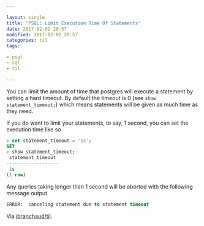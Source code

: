```yaml
---

layout: single
title: "PSQL: Limit Execution Time Of Statements"
date: 2017-02-02 20:57
modified: 2017-02-02 20:57
categories: til
tags:

- psql
- sql
- til

---
```


You can limit the amount of time that postgres will execute a statement
by setting a hard timeout. By default the timeout is 0 (see `show statement_timeout;`) which means statements will be given as much time as
they need.

If you do want to limit your statements, to say, 1 second, you can set the
execution time like so

```sql
> set statement_timeout = '1s';
SET
> show statement_timeout;
 statement_timeout
-------------------
 1s
(1 row)
```

Any queries taking longer than 1 second will be aborted with the following
message output

```sql
ERROR:  canceling statement due to statement timeout
```

Via [jbranchaud/til](https://github.com/jbranchaud/til).
